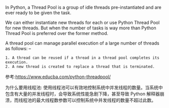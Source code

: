 In Python, a Thread Pool is a group of idle threads pre-instantiated and are ever ready to be given the task.

We can either instantiate new threads for each or use Python Thread Pool for new threads. But when the number of tasks is way more than Python Thread Pool is preferred over the former method.

A thread pool can manage parallel execution of a large number of threads as follows: –

    1. A thread can be reused if a thread in a thread pool completes its execution.
    2. A new thread is created to replace a thread that is terminated.

参考:https://www.educba.com/python-threadpool/


为什么要用线程池:
    使用线程池可以有效地控制系统中并发线程的数量。当系统中包含有大量的并发线程时，会导致系统性能急剧下降，甚至导致 Python 解释器崩溃，而线程池的最大线程数参数可以控制系统中并发线程的数量不超过此数。
